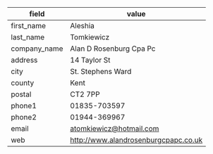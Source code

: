| field | value |
|--|--|
| first_name | Aleshia |
| last_name  | Tomkiewicz |
| company_name  | Alan D Rosenburg Cpa Pc |
| address | 14 Taylor St |
| city | St. Stephens Ward |
| county | Kent |
| postal | CT2 7PP |
| phone1 | 01835-703597 |
| phone2 | 01944-369967 |
| email | atomkiewicz@hotmail.com |	
| web | http://www.alandrosenburgcpapc.co.uk |